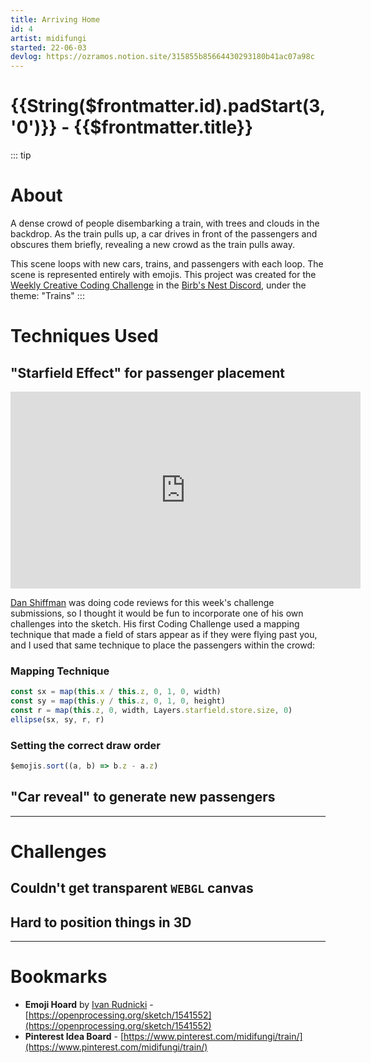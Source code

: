 ```yaml
---
title: Arriving Home
id: 4
artist: midifungi
started: 22-06-03
devlog: https://ozramos.notion.site/315855b85664430293180b41ac07a98c
---
```

# {{String($frontmatter.id).padStart(3, '0')}} - {{$frontmatter.title}}

<div class="row">
  <div class="col-6">
    <Midifungi height=570 :layers="['@midifungi/4/bg', '@midifungi/4/train', '@midifungi/4/crowd', '@midifungi/4/traffic']" />
  </div>
  <div class="col-6">
    <Midifungi title="Arriving home (scary version 🎃)" :layers="[['@midifungi/4/bg', {trees: ['🫀', '💗'], clouds: ['👁️']}], ['@midifungi/4/train', {train: ['👁️'], cab: ['👀']}], ['@midifungi/4/crowd', {faces: ['👁️', '👀']}], '@midifungi/4/traffic']" />
    <Midifungi title="Arriving home (space version 🚀)" :layers="['@midifungi/2/starfield', '@midifungi/4/train', '@midifungi/4/crowd', '@midifungi/4/traffic']" />
  </div>
</div>

::: tip <h1>About</h1>
A dense crowd of people disembarking a train, with trees and clouds in the backdrop. As the train pulls up, a car drives in front of the passengers and obscures them briefly, revealing a new crowd as the train pulls away.

This scene loops with new cars, trains, and passengers with each loop. The scene is represented entirely with emojis. This project was created for the [Weekly Creative Coding Challenge](https://openprocessing.org/curation/78544) in the [Birb's Nest Discord](https://discord.gg/nP2XJBGMeH), under the theme: "Trains"
:::

# Techniques Used

## "Starfield Effect" for passenger placement

<iframe width="560" height="315" src="https://www.youtube.com/embed/17WoOqgXsRM" title="YouTube video player" frameborder="0" allow="accelerometer; autoplay; clipboard-write; encrypted-media; gyroscope; picture-in-picture" allowfullscreen></iframe>

[Dan Shiffman](https://shiffman.net/) was doing code reviews for this week's challenge submissions, so I thought it would be fun to incorporate one of his own challenges into the sketch. His first Coding Challenge used a mapping technique that made a field of stars appear as if they were flying past you, and I used that same technique to place the passengers within the crowd:

<Midifungi height=300 title="We're all made of star stuff" :layers="['@midifungi/2/starfield', '@midifungi/4/crowd']" />

### Mapping Technique

```js
const sx = map(this.x / this.z, 0, 1, 0, width)
const sy = map(this.y / this.z, 0, 1, 0, height)
const r = map(this.z, 0, width, Layers.starfield.store.size, 0)
ellipse(sx, sy, r, r)
```

### Setting the correct draw order

```js
$emojis.sort((a, b) => b.z - a.z)
```

## "Car reveal" to generate new passengers

---

# Challenges

## Couldn't get transparent `WEBGL` canvas

## Hard to position things in 3D

---

# Bookmarks

- **Emoji Hoard** by [Ivan Rudnicki](https://openprocessing.org/user/110137?view=sketches&o=48) - [https://openprocessing.org/sketch/1541552](https://openprocessing.org/sketch/1541552)
- **Pinterest Idea Board** - [https://www.pinterest.com/midifungi/train/](https://www.pinterest.com/midifungi/train/)